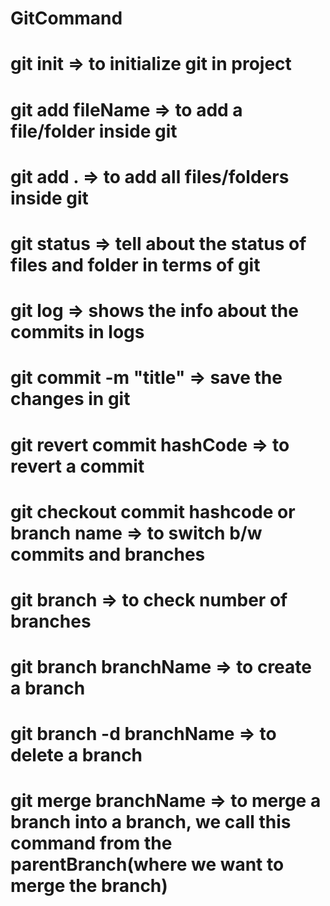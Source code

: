 # GitCommand
# git init => to initialize git in project
# git add fileName => to add a file/folder inside git
# git add . => to add all files/folders inside git 
# git status => tell about the status of files and folder in terms of git
# git log => shows the info about the commits in logs
# git commit -m "title" => save the changes in git 
# git revert commit hashCode => to revert a commit
# git checkout commit hashcode or branch name => to switch b/w commits and branches
# git branch => to check number of branches
# git branch branchName => to create a branch
# git branch -d branchName => to delete a branch
# git merge branchName => to merge a branch into a branch, we call this command from the parentBranch(where we want to merge the branch)

